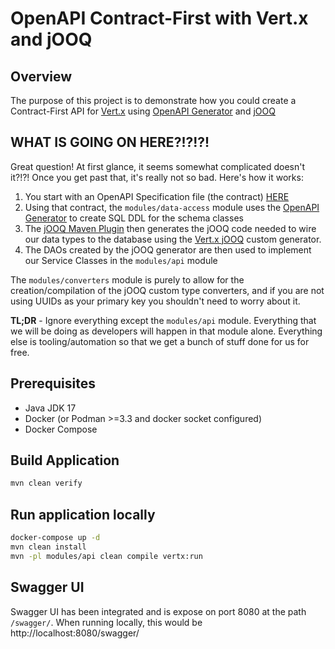 # OpenAPI Contract-First with Vert.x and jOOQ

## Overview

The purpose of this project is to demonstrate how you could create a Contract-First API
for [Vert.x](https://vertx.io) using [OpenAPI Generator](https://openapi-generator.tech) and [jOOQ](https://www.jooq.org/)

## WHAT IS GOING ON HERE?!?!?!

Great question! At first glance, it seems somewhat complicated doesn't it?!?! Once
you get past that, it's really not so bad. Here's how it works:

1. You start with an OpenAPI Specification file (the contract) [HERE](modules/api/src/main/resources/openapi.yml)
2. Using that contract, the `modules/data-access` module uses the [OpenAPI Generator](https://openapigenerator.tech) to create SQL DDL for the schema classes
3. The [jOOQ Maven Plugin](https://www.jooq.org/doc/latest/manual/code-generation/) then generates the jOOQ code needed to wire our data types to the database using the [Vert.x jOOQ](https://github.com/jklingsporn/vertx-jooq) custom generator.
4. The DAOs created by the jOOQ generator are then used to implement our Service Classes in the `modules/api` module

The `modules/converters` module is purely to allow for the creation/compilation of the jOOQ custom type converters, and if you are not using UUIDs as your primary key you shouldn't need to worry about it.

**TL;DR** - Ignore everything except the `modules/api` module. Everything that we will be doing as developers will
happen in that module alone. Everything else is tooling/automation so that we get a bunch of stuff done for us for
free.

## Prerequisites

* Java JDK 17
* Docker (or Podman >=3.3 and docker socket configured)
* Docker Compose

## Build Application

```bash
mvn clean verify
```

## Run application locally

```bash
docker-compose up -d
mvn clean install
mvn -pl modules/api clean compile vertx:run
```

## Swagger UI

Swagger UI has been integrated and is expose on port 8080 at the path `/swagger/`. When
running locally, this would be http://localhost:8080/swagger/